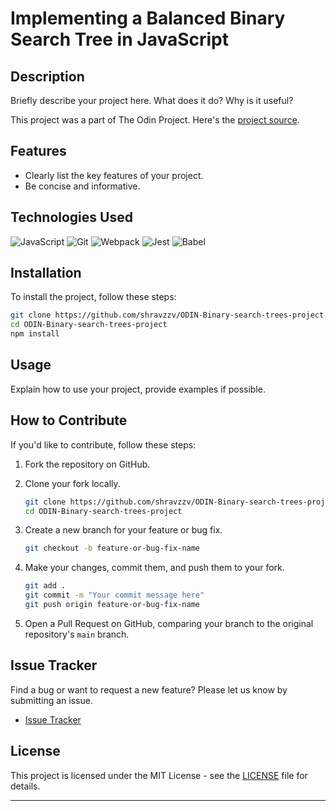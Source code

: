 # Implementing a Balanced Binary Search Tree in JavaScript

## Description

Briefly describe your project here. What does it do? Why is it useful?

This project was a part of The Odin Project. Here's the
[project source](https://www.theodinproject.com/lessons/javascript-binary-search-trees).

## Features

- Clearly list the key features of your project.
- Be concise and informative.

## Technologies Used

![JavaScript](https://skillicons.dev/icons?i=js)
![Git](https://skillicons.dev/icons?i=git)
![Webpack](https://skillicons.dev/icons?i=webpack)
![Jest](https://skillicons.dev/icons?i=jest)
![Babel](https://skillicons.dev/icons?i=babel)

## Installation

To install the project, follow these steps:

```bash
git clone https://github.com/shravzzv/ODIN-Binary-search-trees-project
cd ODIN-Binary-search-trees-project
npm install
```

## Usage

Explain how to use your project, provide examples if possible.

## How to Contribute

If you'd like to contribute, follow these steps:

1. Fork the repository on GitHub.
2. Clone your fork locally.

   ```bash
   git clone https://github.com/shravzzv/ODIN-Binary-search-trees-project
   cd ODIN-Binary-search-trees-project
   ```

3. Create a new branch for your feature or bug fix.

   ```bash
   git checkout -b feature-or-bug-fix-name
   ```

4. Make your changes, commit them, and push them to your fork.

   ```bash
   git add .
   git commit -m "Your commit message here"
   git push origin feature-or-bug-fix-name
   ```

5. Open a Pull Request on GitHub, comparing your branch to the original repository's `main` branch.

## Issue Tracker

Find a bug or want to request a new feature? Please let us know by submitting an issue.

- [Issue Tracker](https://github.com/shravzzv/ODIN-Binary-search-trees-project/issues)

## License

This project is licensed under the MIT License - see the [LICENSE](LICENSE) file for details.

---
